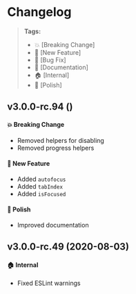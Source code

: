 Changelog
=========

> **Tags:**
> - :boom:       [Breaking Change]
> - :rocket:     [New Feature]
> - :bug:        [Bug Fix]
> - :memo:       [Documentation]
> - :house:      [Internal]
> - :nail_care:  [Polish]

## v3.0.0-rc.94 ()

#### :boom: Breaking Change

* Removed helpers for disabling
* Removed progress helpers

#### :rocket: New Feature

* Added `autofocus`
* Added `tabIndex`
* Added `isFocused`

#### :nail_care: Polish

* Improved documentation

## v3.0.0-rc.49 (2020-08-03)

#### :house: Internal

* Fixed ESLint warnings
